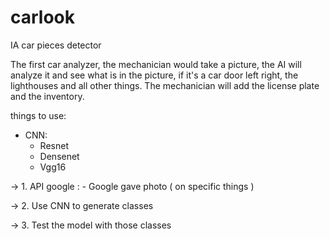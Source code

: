# carlook

IA car pieces detector

The first car analyzer, the mechanician would take a picture, the AI will analyze it and see what is in the picture, if it's a car door left right, the lighthouses and all other things. The mechanician will add the license plate and the inventory.

things to use:

- CNN:
  - Resnet
  - Densenet
  - Vgg16

-> 1. API google :
    - Google gave photo ( on specific things )

-> 2. Use CNN to generate classes

-> 3. Test the model with those classes
